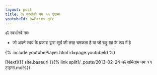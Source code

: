 ```yaml
---
layout: post
title: ॐ स्वर्भानवे नमः ११ टाइम्स
youtubeId: bwPziev_qfc
---
```

 
 
 ॐ स्वर्भानवे नमः  
 
 -  जो अपने स्वयं के प्रकाश द्वारा सूर्य की तरह चमकता है या जो राहु ग्रह के रूप में है 
 
  
 
  
 
 
 
 
 
 


{% include youtubePlayer.html id=page.youtubeId %}
 
[Next]({{ site.baseurl }}{% link  split1/_posts/2013-02-24-ॐ अमिताय नमः ११ टाइम्स.md%})
 
